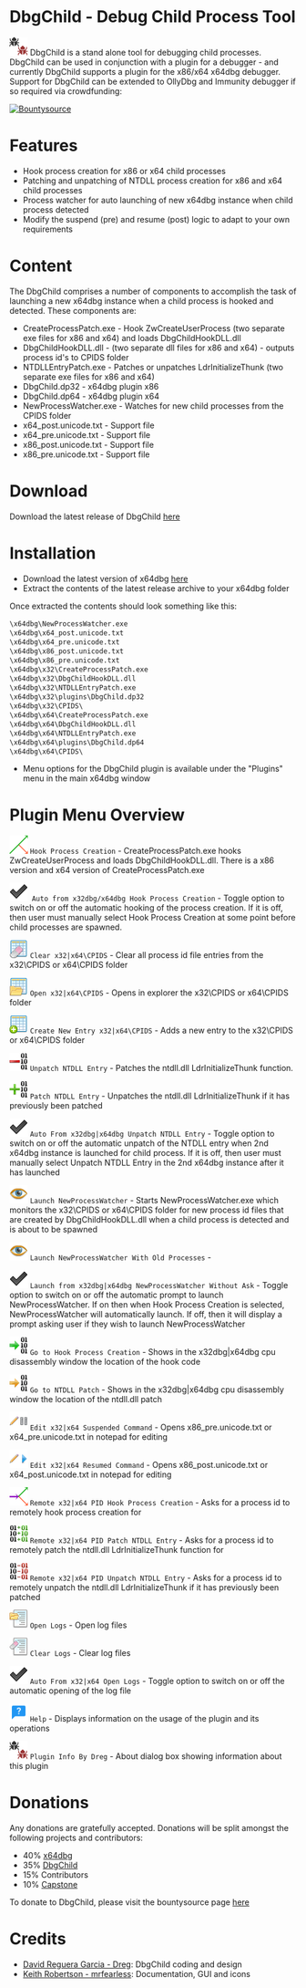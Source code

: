 # DbgChild - Debug Child Process Tool 

![](/Images/DbgChildProcess.png?raw=true) DbgChild is a stand alone tool for debugging child processes. DbgChild can be used in conjunction with a plugin for a debugger - and currently DbgChild supports a plugin for the x86/x64 x64dbg debugger. Support for DbgChild can be extended to OllyDbg and Immunity debugger if so required via crowdfunding:

[![Bountysource](https://api.bountysource.com/badge/issue?issue_id=43958550)](https://www.bountysource.com/issues/43958550-ollydbg-and-immunity-plugin?utm_source=43958550&utm_medium=shield&utm_campaign=ISSUE_BADGE)

# Features

* Hook process creation for x86 or x64 child processes
* Patching and unpatching of NTDLL process creation for x86 and x64 child processes
* Process watcher for auto launching of new x64dbg instance when child process detected
* Modify the suspend (pre) and resume (post) logic to adapt to your own requirements

# Content
The DbgChild comprises a number of components to accomplish the task of launching a new x64dbg instance when a child process is hooked and detected. These components are:

* CreateProcessPatch.exe - Hook ZwCreateUserProcess (two separate exe files for x86 and x64) and loads DbgChildHookDLL.dll
* DbgChildHookDLL.dll - (two separate dll files for x86 and x64) - outputs process id's to CPIDS folder
* NTDLLEntryPatch.exe - Patches or unpatches LdrInitializeThunk (two separate exe files for x86 and x64)
* DbgChild.dp32 - x64dbg plugin x86 
* DbgChild.dp64 - x64dbg plugin x64
* NewProcessWatcher.exe - Watches for new child processes from the CPIDS folder
* x64_post.unicode.txt - Support file
* x64_pre.unicode.txt - Support file
* x86_post.unicode.txt - Support file
* x86_pre.unicode.txt - Support file

# Download
Download the latest release of DbgChild [here](https://github.com/David-Reguera-Garcia-Dreg/DbgChild/releases)

# Installation

* Download the latest version of x64dbg [here](https://github.com/x64dbg/x64dbg/releases)
* Extract the contents of the latest release archive to your x64dbg folder

Once extracted the contents should look something like this:

```
\x64dbg\NewProcessWatcher.exe
\x64dbg\x64_post.unicode.txt
\x64dbg\x64_pre.unicode.txt
\x64dbg\x86_post.unicode.txt
\x64dbg\x86_pre.unicode.txt
\x64dbg\x32\CreateProcessPatch.exe
\x64dbg\x32\DbgChildHookDLL.dll
\x64dbg\x32\NTDLLEntryPatch.exe
\x64dbg\x32\plugins\DbgChild.dp32
\x64dbg\x32\CPIDS\
\x64dbg\x64\CreateProcessPatch.exe
\x64dbg\x64\DbgChildHookDLL.dll
\x64dbg\x64\NTDLLEntryPatch.exe
\x64dbg\x64\plugins\DbgChild.dp64
\x64dbg\x64\CPIDS\
```

* Menu options for the DbgChild plugin is available under the "Plugins" menu in the main x64dbg window


# Plugin Menu Overview

![](/Images/HookProcess.png?raw=true) `Hook Process Creation` - CreateProcessPatch.exe hooks ZwCreateUserProcess and loads DbgChildHookDLL.dll. There is a x86 version and x64 version of CreateProcessPatch.exe

![](/Images/Checkmark.png?raw=true)` Auto from x32dbg/x64dbg Hook Process Creation` - Toggle option to switch on or off the automatic hooking of the process creation. If it is off, then user must manually select Hook Process Creation at some point before child processes are spawned.

![](/Images/ClearCPIDS.png?raw=true) `Clear x32|x64\CPIDS` - Clear all process id file entries from the x32\CPIDS or x64\CPIDS folder

![](/Images/BrowseCPIDS.png?raw=true) `Open x32|x64\CPIDS` - Opens in explorer the x32\CPIDS or x64\CPIDS folder 

![](/Images/AddCPIDS.png?raw=true) `Create New Entry x32|x64\CPIDS` - Adds a new entry to the x32\CPIDS or x64\CPIDS folder 

![](/Images/UnpatchNTDLL.png?raw=true) `Unpatch NTDLL Entry` - Patches the ntdll.dll LdrInitializeThunk function.

![](/Images/PatchNTDLL.png?raw=true) `Patch NTDLL Entry` - Unpatches the ntdll.dll LdrInitializeThunk if it has previously been patched

![](/Images/Checkmark.png?raw=true) `Auto From x32dbg|x64dbg Unpatch NTDLL Entry` - Toggle option to switch on or off the automatic unpatch of the NTDLL entry when 2nd x64dbg instance is launched for child process. If it is off, then user must manually select Unpatch NTDLL Entry in the 2nd x64dbg instance after it has launched

![](/Images/NewProcessWatcher.png?raw=true) `Launch NewProcessWatcher` - Starts NewProcessWatcher.exe which monitors the x32\CPIDS or x64\CPIDS folder for new process id files that are created by DbgChildHookDLL.dll when a child process is detected and is about to be spawned

![](/Images/NewProcessWatcher.png?raw=true) `Launch NewProcessWatcher With Old Processes` - 

![](/Images/Checkmark.png?raw=true) `Launch from x32dbg|x64dbg NewProcessWatcher Without Ask` - Toggle option to switch on or off the automatic prompt to launch NewProcessWatcher. If on then when Hook Process Creation is selected, NewProcessWatcher will automatically launch. If off, then it will display a prompt asking user if they wish to launch NewProcessWatcher

![](/Images/GotoHook.png?raw=true) `Go to Hook Process Creation` - Shows in the x32dbg|x64dbg cpu disassembly window the location of the hook code

![](/Images/GotoNTDLL.png?raw=true) `Go to NTDLL Patch` - Shows in the x32dbg|x64dbg cpu disassembly window the location of the ntdll.dll patch

![](/Images/EditSuspended.png?raw=true) `Edit x32|x64 Suspended Command` - Opens x86_pre.unicode.txt or x64_pre.unicode.txt in notepad for editing

![](/Images/EditResumed.png?raw=true) `Edit x32|x64 Resumed Command` - Opens x86_post.unicode.txt or x64_post.unicode.txt in notepad for editing

![](/Images/RemoteHookProcess.png?raw=true) `Remote x32|x64 PID Hook Process Creation` - Asks for a process id to remotely hook process creation for

![](/Images/RemoteNTDLLPatch.png?raw=true) `Remote x32|x64 PID Patch NTDLL Entry` - Asks for a process id to remotely patch the ntdll.dll LdrInitializeThunk function for

![](/Images/RemoteNTDLLUnpatch.png?raw=true) `Remote x32|x64 PID Unpatch NTDLL Entry` - Asks for a process id to remotely unpatch the ntdll.dll LdrInitializeThunk if it has previously been patched

![](/Images/OpenLogs.png?raw=true) `Open Logs` - Open log files

![](/Images/ClearLogs.png?raw=true) `Clear Logs` - Clear log files

![](/Images/Checkmark.png?raw=true) `Auto From x32|x64 Open Logs` - Toggle option to switch on or off the automatic opening of the log file

![](/Images/Help.png?raw=true) `Help` - Displays information on the usage of the plugin and its operations

![](/Images/DbgChildProcess.png?raw=true) `Plugin Info By Dreg` - About dialog box showing information about this plugin


# Donations

Any donations are gratefully accepted. Donations will be split amongst the following projects and contributors:

* 40% [x64dbg](https://github.com/x64dbg/)
* 35% [DbgChild](https://github.com/David-Reguera-Garcia-Dreg/DbgChild)
* 15% Contributors
* 10% [Capstone](https://github.com/aquynh/capstone)

To donate to DbgChild, please visit the bountysource page [here](https://www.bountysource.com/teams/dbgchild)

# Credits

* [David Reguera Garcia - Dreg](https://github.com/David-Reguera-Garcia-Dreg): DbgChild coding and design
* [Keith Robertson - mrfearless](https://github.com/mrfearless): Documentation, GUI and icons


